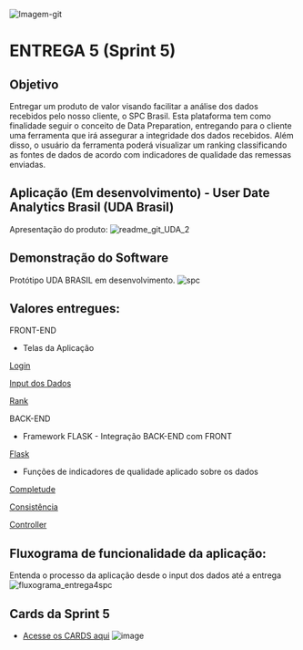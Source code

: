 ![Imagem-git](https://user-images.githubusercontent.com/56441318/83288074-2af5e080-a1b9-11ea-9049-6c27b940c1b7.jpg)

# ENTREGA 5 (Sprint 5)

## Objetivo
Entregar um produto de valor visando facilitar a análise dos dados recebidos pelo nosso cliente, o SPC Brasil. Esta plataforma tem como finalidade seguir o conceito de Data Preparation, entregando para o cliente uma ferramenta que irá assegurar a integridade dos dados recebidos. Além disso, o usuário da ferramenta poderá visualizar um ranking classificando as fontes de dados de acordo com indicadores de qualidade das remessas enviadas. 

## Aplicação (Em desenvolvimento) - User Date Analytics Brasil (UDA Brasil)
Apresentação do produto:
![readme_git_UDA_2](https://user-images.githubusercontent.com/54003876/85960076-0f782400-b977-11ea-9012-2fda9509fb16.png)

## Demonstração do Software
Protótipo UDA BRASIL em desenvolvimento. 
![spc](https://user-images.githubusercontent.com/54003876/85960519-6cc1a480-b97a-11ea-8887-108e45e4263c.gif)

## Valores entregues:

FRONT-END
- Telas da Aplicação

[Login](https://github.com/justhenrique/SPC-projeto-integrador/blob/master/Entrega%205/SPC%20Produto%20-%20Prot%C3%B3tipo%20v1/UDA%20Brasil/templates/screen1.html)

[Input dos Dados](https://github.com/justhenrique/SPC-projeto-integrador/blob/master/Entrega%205/SPC%20Produto%20-%20Prot%C3%B3tipo%20v1/UDA%20Brasil/templates/screen2.html)

[Rank](https://github.com/justhenrique/SPC-projeto-integrador/blob/master/Entrega%205/SPC%20Produto%20-%20Prot%C3%B3tipo%20v1/UDA%20Brasil/templates/screen3.html)


BACK-END

- Framework FLASK - Integração BACK-END com FRONT

[Flask](https://github.com/justhenrique/SPC-projeto-integrador/blob/master/Entrega%205/SPC%20Produto%20-%20Prot%C3%B3tipo%20v1/UDA%20Brasil/main.py)


- Funções de indicadores de qualidade aplicado sobre os dados 

[Completude](https://github.com/justhenrique/SPC-projeto-integrador/blob/master/Entrega%205/SPC%20Produto%20-%20Prot%C3%B3tipo%20v1/UDA%20Brasil/completude.py)

[Consistência](https://github.com/justhenrique/SPC-projeto-integrador/blob/master/Entrega%205/SPC%20Produto%20-%20Prot%C3%B3tipo%20v1/UDA%20Brasil/consistencia.py)

[Controller](https://github.com/justhenrique/SPC-projeto-integrador/blob/master/Entrega%205/SPC%20Produto%20-%20Prot%C3%B3tipo%20v1/UDA%20Brasil/controller.py)



## Fluxograma de funcionalidade da aplicação:
Entenda o processo da aplicação desde o input dos dados até a entrega
![fluxograma_entrega4spc](https://user-images.githubusercontent.com/54003876/84607266-b4c4cf80-ae82-11ea-9104-2166954a5197.png)



## Cards da Sprint 5 
- [Acesse os CARDS aqui](https://github.com/justhenrique/SPC-projeto-integrador/projects/7)
![image](https://user-images.githubusercontent.com/54003876/85962187-c24f7e80-b985-11ea-95a9-cbc50576f60e.png)



